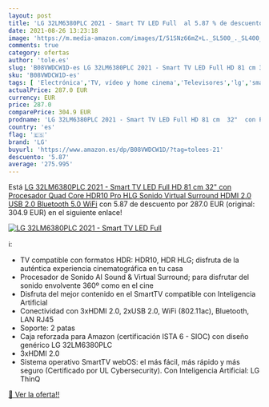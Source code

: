```yaml
---
layout: post
title: 'LG 32LM6380PLC 2021 - Smart TV LED Full  al 5.87 % de descuento'
date: 2021-08-26 13:23:18
image: 'https://m.media-amazon.com/images/I/51SNz66mZ+L._SL500_._SL400_.jpg'
comments: true
category: ofertas
author: 'tole.es'
slug: 'B08VWDCW1D-es LG 32LM6380PLC 2021 - Smart TV LED Full HD 81 cm 32" con...'
sku: 'B08VWDCW1D-es'
tags: [ 'Electrónica','TV, vídeo y home cinema','Televisores','lg','smart','tv', ]
actualPrice: 287.0 EUR
currency: EUR
price: 287.0
comparePrice: 304.9 EUR
prodname: 'LG 32LM6380PLC 2021 - Smart TV LED Full HD 81 cm  32"  con Procesador Quad Core  HDR10 Pro  HLG  Sonido Virtual Surround  HDMI 2.0  USB 2.0  Bluetooth 5.0  WiFi'
country: 'es'
flag: '🇪🇸'
brand: 'LG'
buyurl: 'https://www.amazon.es/dp/B08VWDCW1D/?tag=tolees-21'
descuento: '5.87'
average: '275.995'
---
```


Está [LG 32LM6380PLC 2021 - Smart TV LED Full HD 81 cm  32"  con Procesador Quad Core  HDR10 Pro  HLG  Sonido Virtual Surround  HDMI 2.0  USB 2.0  Bluetooth 5.0  WiFi](https://www.amazon.es/dp/B08VWDCW1D/?tag=tolees-21) con 5.87 de descuento por 287.0 EUR (original: 304.9 EUR) en el siguiente enlace!

[![LG 32LM6380PLC 2021 - Smart TV LED Full ](https://m.media-amazon.com/images/I/51SNz66mZ+L._SL500_._SL400_.jpg)](https://www.amazon.es/dp/B08VWDCW1D/?tag=tolees-21)

ℹ️:

- TV compatible con formatos HDR: HDR10, HDR HLG; disfruta de la auténtica experiencia cinematográfica en tu casa
- Procesador de Sonido AI Sound & Virtual Surround; para disfrutar del sonido envolvente 360º como en el cine
- Disfruta del mejor contenido en el SmartTV compatible con Inteligencia Artificial
- Conectividad con 3xHDMI 2.0, 2xUSB 2.0, WiFi (802.11ac), Bluetooth, LAN RJ45
- Soporte: 2 patas
- Caja reforzada para Amazon (certificación ISTA 6 - SIOC) con diseño genérico LG 32LM6380PLC
- 3xHDMI 2.0
- Sistema operativo SmartTV webOS: el más fácil, más rápido y más seguro (Certificado por UL Cybersecurity). Con Inteligencia Artificial: LG ThinQ

[🛒 Ver la oferta!!](https://www.amazon.es/dp/B08VWDCW1D/?tag=tolees-21)
